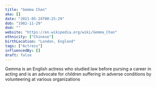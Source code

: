 ```yaml
---
title: "Gemma Chan"
aka: []
date: "2021-05-24T00:25:29"
dob: "1982-11-29"
dod: ""
website: "https://en.wikipedia.org/wiki/Gemma_Chan"
ethnicity: ["Chinese"]
birthLocation: "London, England"
tags: ["Actress"]
influencedBy: []
draft: false
---
```


Gemma is an English actress who studied law before pursing a career in acting
and is an advocate for children suffering in adverse conditions by volunteering
at various organizations
